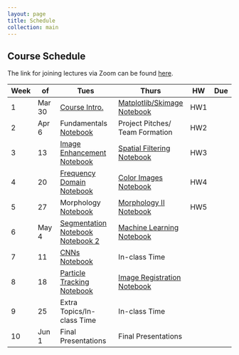 ```yaml
---
layout: page
title: Schedule
collection: main
---
```


## Course Schedule

The link for joining lectures via Zoom can be found [here](https://washington.zoom.us/j/369408536).

| Week | of     | Tues               | Thurs              | HW       | Due   |
| ---- | -----  | ------------------ | ------------------ | -------- | ----- |
| 1    | Mar 30 | [Course Intro.](https://uw.hosted.panopto.com/Panopto/Pages/Viewer.aspx?id=ec607971-3890-4cfe-b76d-ab8f01191307)      | [Matplotlib/Skimage](https://uw.hosted.panopto.com/Panopto/Pages/Viewer.aspx?id=da50000f-a3dd-4612-b602-ab9101181641) <br> [Notebook](https://github.com/uw-cheme599/uw-cheme599.github.io/raw/master/Wi20_content/L1_Introduction.ipynb) | HW1      |       |
| 2    | Apr 6  | Fundamentals <br> [Notebook](https://github.com/uw-cheme599/uw-cheme599.github.io/raw/master/Wi20_content/L2_Fundamentals.ipynb)       | Project Pitches/<br> Team Formation | HW2      |       |
| 3    | 13     | [Image Enhancement](https://uw.hosted.panopto.com/Panopto/Pages/Viewer.aspx?id=ce341c77-7f37-4a57-8bf0-ab9d0117baac) <br> [Notebook](https://github.com/uw-cheme599/uw-cheme599.github.io/raw/master/Wi20_content/L3_Image_Enhancement.ipynb)        | [Spatial Filtering](https://uw.hosted.panopto.com/Panopto/Pages/Viewer.aspx?id=9210817b-289e-4928-ba56-ab9f0117382b) <br> [Notebook](https://github.com/uw-cheme599/uw-cheme599.github.io/raw/master/Wi20_content/L4_Spatial_Filtering.ipynb) | HW3      |       |
| 4    | 20     | [Frequency Domain](https://uw.hosted.panopto.com/Panopto/Pages/Viewer.aspx?id=313bd798-8bef-474d-a0b3-aba4011d886b) <br> [Notebook](https://github.com/uw-cheme599/uw-cheme599.github.io/raw/master/Wi20_content/L5_Frequency_Domain.ipynb) | [Color Images](https://uw.hosted.panopto.com/Panopto/Pages/Viewer.aspx?id=b43beb6e-d3a0-49f9-bf05-aba6011825c5) <br> [Notebook]([Notebook](https://github.com/uw-cheme599/uw-cheme599.github.io/raw/master/Wi20_content/L13_Color.ipynb))      | HW4      |       |
| 5    | 27     | Morphology <br> [Notebook](https://github.com/uw-cheme599/uw-cheme599.github.io/raw/master/Wi20_content/morphology_empty.ipynb)       | [Morphology II](https://washington.zoom.us/rec/share/3fVKDqvh0jNLXo3C9WrdSqsjP66iX6a8hyYc-6BcnUtmRxJZ5ahHAi5DLJI19_eZ) <br> [Notebook](https://github.com/uw-cheme599/uw-cheme599.github.io/raw/master/Wi20_content/morphology.ipynb)     | HW5      |       |
| 6    | May 4  | [Segmentation](https://uw.hosted.panopto.com/Panopto/Pages/Viewer.aspx?id=c9d4b1a0-8570-4829-a947-abb20118331a) <br> [Notebook](https://github.com/uw-cheme599/uw-cheme599.github.io/raw/master/Wi20_content/segmentation_example.ipynb) <br> [Notebook 2](https://github.com/uw-cheme599/uw-cheme599.github.io/raw/master/Wi20_content/segmentation.ipynb)   | [Machine Learning](https://washington.zoom.us/rec/share/9JVVLJLc-VhJadLIzUPydK84H667T6a8hicXqPIIz0h0kd7woUKdFOtJZafpTaOf) <br> [Notebook](https://github.com/uw-cheme599/uw-cheme599.github.io/raw/master/Wi20_content/L14_machine_learning_images.ipynb)  |       |       |
| 7    | 11     | [CNNs](https://washington.zoom.us/rec/share/795cKav2zE1IAbfqsBrnVoc-Nb3vT6a8hHQW_vcEn0qRqLkSFx-ZMUPKaPB9Z88R) <br> [Notebook](https://github.com/uw-cheme599/uw-cheme599.github.io/raw/master/Wi20_content/convolutional_neural_networks-Copy1.ipynb)      | In-class Time    |          |       |
| 8    | 18     | [Particle Tracking](https://washington.zoom.us/rec/share/4M1yCeD_63NJf9bI4mXiWek9Bqq1aaa823JIr_oKxR3njfO8bcuXK3EgDgyFi3xv) <br> [Notebook](https://drive.google.com/open?id=1DOVxusPJpHORmQsF1NwbDUa0fQ8D-uPD) | [Image Registration](https://washington.zoom.us/rec/share/vPV3MOHKr09LE6-R4R7zX7cuPdXcX6a803VNr_cLmE7jDf362vgkgxPPIi9dLpLz) <br> [Notebook](https://github.com/uw-cheme599/uw-cheme599.github.io/raw/master/Wi20_content/registration.ipynb)    |          |       |
| 9    | 25     | Extra Topics/In-class Time | In-class Time      |          |       |
| 10   | Jun 1  | Final Presentations | Final Presentations |         |       |
